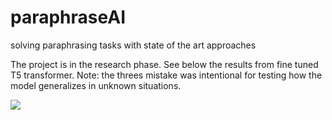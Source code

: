 # paraphraseAI
solving paraphrasing tasks with state of the art approaches


The project is in the research phase. See below the results from fine tuned T5 transformer. Note: the threes mistake was intentional for testing how the model generalizes in unknown situations.

![](https://i.ibb.co/rQw5fDN/Capture.png)
